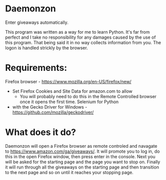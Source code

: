 # Daemonzon
Enter giveaways automatically.

This program was written as a way for me to learn Python.  It's far from perfect and I take no responsibility for any damages caused by the use of this program.  That being said it in no way collects information from you.  The logon is handled strickly by the browser.

# Requirements:
Firefox browser - https://www.mozilla.org/en-US/firefox/new/
  - Set Firefox Cookies and Site Data for amazon.com to allow
    - You will probably need to do this in the Remote Controlled browser once it opens the first time.
Selenium for Python
  - with the Gecko Driver for Windows - https://github.com/mozilla/geckodriver/

# What does it do?
Daemonzon will open a Firefox browser as remote controled and navagate to https://www.amazon.com/ga/giveaways/.  It will promote you to log in, do this in the open Firefox window, then press enter in the console.  Next you will be asked for the starting page and the page you want to stop on.  Finally it will run through all the giveaways on the starting page and then transition to the next page and so on until it reaches your stopping page.


